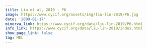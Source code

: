 ```yaml
---
title: Liu et al, 2019 - P6
image: https://www.cycif.org/assets/img/liu-lin-2019/P6.jpg
date: '2009-01-17'
minerva_link: https://www.cycif.org/data/liu-lin-2019/P6.html
info_link: https://www.cycif.org/data/liu-lin-2019/index.html
show_page_link: false
tag: MEL
---
```

